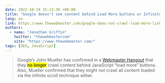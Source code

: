 ```yaml
---
date: 2022-10-19 15:13:30 +00:00
title: "Google doesn't see content behind Load More buttons or Infinite Scroll"
lang: en
link: https://www.thewebmaster.com/google-does-not-crawl-load-more-links/
authors:
  - name: "Jonathan Griffin"
    twitter: "thewebmastercom"
    site: "https://www.thewebmaster.com/"
tags: [SEO, JavaScript]
---
```


> Google’s John Mueller has confirmed in a [Webmaster Hangout](https://youtu.be/WAagTHeF9N0?t=1316) that they <mark>no longer</mark> crawl content behind JavaScript “load more” buttons. Also, Mueller confirmed that they might not crawl all content loaded via the infinite scroll technique either.
